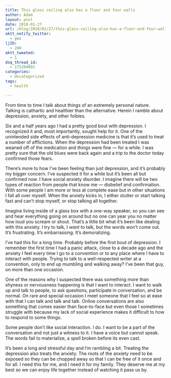 ```yaml
---
title: This glass ceiling also has a floor and four walls
author: Adam
layout: post
date: 2010-01-27
url: /blog/2010/01/27/this-glass-ceiling-also-has-a-floor-and-four-walls/
aktt_notify_twitter:
  - yes
ljID:
  - 280
aktt_tweeted:
  - 1
dsq_thread_id:
  - 175204602
categories:
  - Uncategorized
tags:
  - health

---
```

From time to time I talk about things of an extremely personal nature. Talking is cathartic and healthier than the alternative. Herein I ramble about depression, anxiety, and other foibles.

<!--more-->

Six and a half years ago I had a pretty good bout with depression. I recognized it and, most importantly, sought help for it. One of the unintended side effects of anti-depression medicine is that it&#8217;s used to treat a number of afflictions. When the depression had been treated I was weaned off of the medication and things were fine &#8212; for a while. I was pretty sure that the old blues were back again and a trip to the doctor today confirmed those fears.

There&#8217;s more to how I&#8217;ve been feeling than just depression, and it&#8217;s probably my bigger concern. I&#8217;ve suspected it for a while but it&#8217;s been all but confirmed now. I have social anxiety disorder. I imagine there will be two types of reaction from people that know me &#8212; disbelief and confirmation. With some people I am more or less at complete ease but in other situations I fall all over myself. When the anxiety kicks in, I either stutter or start talking fast and can&#8217;t stop myself, or stop talking all together.

Imagine living inside of a glass box with a one-way speaker, so you can see and hear everything going on around but no one can year you no matter how loud you scream or shout. That&#8217;s a little bit what it&#8217;s been like dealing with this anxiety. I try to talk, I _want_ to talk, but the words won&#8217;t come out. It&#8217;s frustrating. It&#8217;s embarrassing. It&#8217;s demoralizing.

I&#8217;ve had this for a long time. Probably before the first bout of depression. I remember the first time I had a panic attack, close to a decade ago and the anxiety I feel every time I go to a convention or to any place where I have to interact with people. Trying to talk to a well-respected writer at a convention, only to end up mumbling and walking away? I&#8217;ve been that guy, on more than one occasion.

One of the reasons why I suspected there was something more than shyness or nervousness happening is that I want to interact. I want to walk up and talk to people, to ask questions, participate in conversation, and be normal. On rare and special occasion I meet someone that I feel so at ease with that I can talk and talk and talk. Online conversations are also something that comes easier than face-to-face but even those I sometimes struggle with because my lack of social experience makes it difficult to how to respond to some things.

Some people don&#8217;t like social interaction. I do. I want to be a part of the conversation and not just a witness to it. I have a voice but cannot speak. The words fail to materialize, a spell broken before its even cast.

It&#8217;s been a long and stressful day and I&#8217;m rambling a bit. Treating the depression also treats the anxiety. The roots of the anxiety need to be exposed so they can be chopped away so that I can be free of it once and for all. I need this for me, and I need it for my family. They deserve me at my best so we can enjoy life together instead of watching it pass us by.
